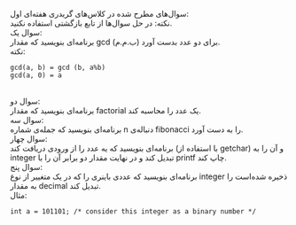 <p dir="rtl">

سوال‌های مطرح شده در کلاس‌های گریدری هفته‌ای اول:
<br>
نکته: در حل سوال‌ها از تابع بازگشتی استفاده نکنید.
<br>
سوال یک:
<br>
برنامه‌ای بنویسید که مقدار gcd (ب.م.م) برای دو عدد بدست آورد.
<br>
نکته:
<br>

```
gcd(a, b) = gcd (b, a%b)
gcd(a, 0) = a
```

<br>
سوال دو:
<br>
برنامه‌ای بنویسید که مقدار factorial یک عدد را محاسبه کند.
<br>
سوال سه:
<br>
برنامه‌ای بنویسید که جمله‌‌ی شماره n دنباله‌ی fibonacci را به دست آورد.
<br>
سوال چهار:
<br>
برنامه‌ای بنویسید که یه عدد را از ورودی دریافت کند (با استفاده از getchar) و آن را به integer تبدیل کند و در نهایت مقدار دو برابر آن را با printf چاپ کند.
<br>
سوال پنج:
<br>
برنامه‌ای بنویسید که عددی باینری را که در یک متغییر از نوع integer ذخیره شده‌است را به مقدار decimal تبدیل کند.
<br>
مثال:‌
<br>

```
int a = 101101; /* consider this integer as a binary number */
```
</p>
